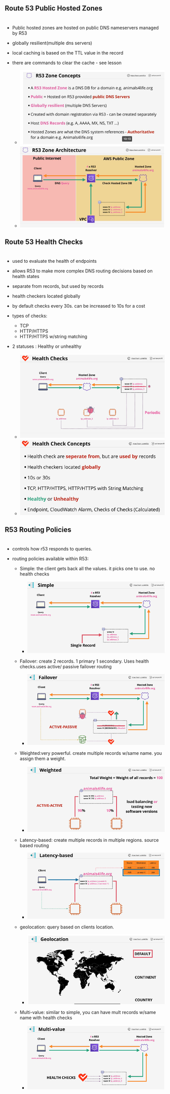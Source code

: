 ## Route 53 Public Hosted Zones

#

- Public hosted zones are hosted on public DNS nameservers managed by R53
- globally resilient(multiple dns servers)
- local caching is based on the TTL value in the record
- there are commands to clear the cache - see lesson

  - ![r53 concepts](img/r53concepts.png)
  - ![r53 architecture](img/r53architecture.png)

## Route 53 Health Checks

#

- used to evaluate the health of endpoints
- allows R53 to make more complex DNS routing decisions based on health states
- separate from records, but used by records
- health checkers located globally
- by default checks every 30s. can be increased to 10s for a cost
- types of checks:
  - TCP
  - HTTP/HTTPS
  - HTTP/HTTPS w/string matching
- 2 statuses : Healthy or unhealthy

  - ![health check architecture](img/r53healthchecks.png)
  - ![health check concepts](img/r53healthcheckconcepts.png)

## R53 Routing Policies

#

- controls how r53 responds to queries.

- routing policies available within R53:

  - Simple: the client gets back all the values. it picks one to use. no health checks

    - ![simple routing](img/r53simple.png)

  - Failover: create 2 records. 1 primary 1 secondary. Uses health checks.uses active/
    passive failover routing

    - ![r53 failover routing](img/r53failover.png)

  - Weighted:very powerful. create multiple records w/same name. you assign them a weight.

    - ![r53 failover routing](img/r53weighted.png)

  - Latency-based: create multiple records in multiple regions. source based routing

    - ![r53 latency](img/r53latency.png)

  - geolocation: query based on clients location.

    - ![r53 geolocation](img/r53geolocation.png)

  - Multi-value: similar to simple, you can have mult records w/same name with health checks

    - ![r53 multivalue](img/r53multivalue.png)

